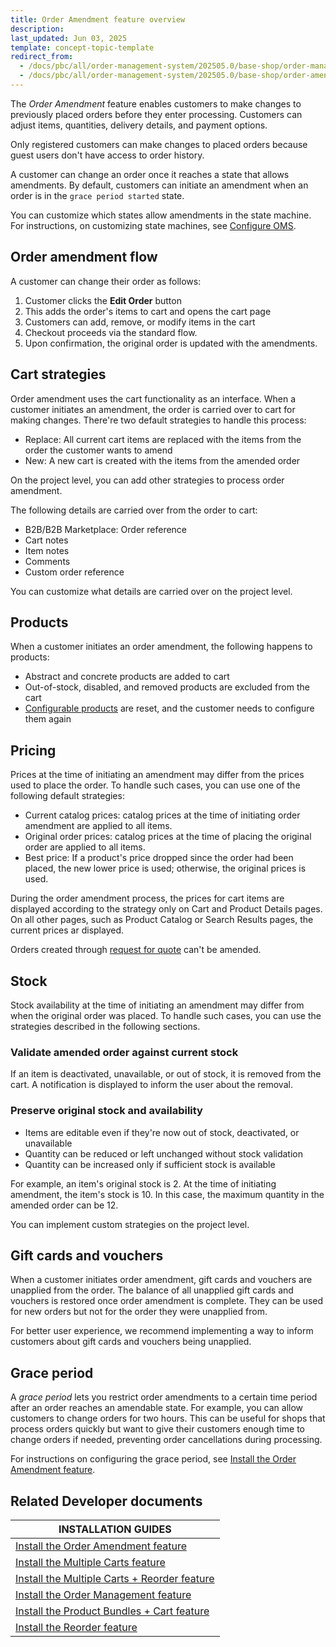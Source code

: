 ```yaml
---
title: Order Amendment feature overview
description: 
last_updated: Jun 03, 2025
template: concept-topic-template
redirect_from:
  - /docs/pbc/all/order-management-system/202505.0/base-shop/order-management-feature-overview/order-management-feature-overview.html
  - /docs/pbc/all/order-management-system/202505.0/base-shop/order-amendment-feature-overview.html
---
```



The *Order Amendment* feature enables customers to make changes to previously placed orders before they enter processing. Customers can adjust items, quantities, delivery details, and payment options.

Only registered customers can make changes to placed orders because guest users don't have access to order history.

A customer can change an order once it reaches a state that allows amendments. By default, customers can initiate an amendment when an order is in the `grace period started` state.

You can customize which states allow amendments in the state machine. For instructions, on customizing state machines, see [Configure OMS](https://docs.spryker.com/docs/pbc/all/order-management-system/{{site.version}}/base-shop/install-and-upgrade/install-features/install-the-order-amendment-feature#set-up-configuration).


## Order amendment flow

A customer can change their order as follows:

1. Customer clicks the **Edit Order** button
2. This adds the order's items to cart and opens the cart page
2. Customers can add, remove, or modify items in the cart
3. Checkout proceeds via the standard flow.
4. Upon confirmation, the original order is updated with the amendments.


## Cart strategies

Order amendment uses the cart functionality as an interface. When a customer initiates an amendment, the order is carried over to cart for making changes. There're two default strategies to handle this process:

- Replace: All current cart items are replaced with the items from the order the customer wants to amend
- New: A new cart is created with the items from the amended order

On the project level, you can add other strategies to process order amendment.

The following details are carried over from the order to cart:
- B2B/B2B Marketplace: Order reference
- Cart notes
- Item notes
- Comments
- Custom order reference

You can customize what details are carried over on the project level.


## Products

When a customer initiates an order amendment, the following happens to products:

- Abstract and concrete products are added to cart
- Out-of-stock, disabled, and removed products are excluded from the cart
- [Configurable products](/docs/pbc/all/product-information-management/{{site.version}}/base-shop/feature-overviews/configurable-product-feature-overview/configurable-product-feature-overview.html) are reset, and the customer needs to configure them again


## Pricing

Prices at the time of initiating an amendment may differ from the prices used to place the order. To handle such cases, you can use one of the following default strategies:

- Current catalog prices: catalog prices at the time of initiating order amendment are applied to all items.
- Original order prices: catalog prices at the time of placing the original order are applied to all items.
- Best price: If a product's price dropped since the order had been placed, the new lower price is used; otherwise, the original prices is used.

During the order amendment process, the prices for cart items are displayed according to the strategy only on Cart and Product Details pages. On all other pages, such as Product Catalog or Search Results pages, the current prices ar displayed.

Orders created through [request for quote](/docs/pbc/all/request-for-quote/{{site.version}}/request-for-quote.html) can't be amended.

## Stock

Stock availability at the time of initiating an amendment may differ from when the original order was placed. To handle such cases, you can use the strategies described in the following sections.


### Validate amended order against current stock

If an item is deactivated, unavailable, or out of stock, it is removed from the cart. A notification is displayed to inform the user about the removal.


### Preserve original stock and availability

- Items are editable even if they're now out of stock, deactivated, or unavailable
- Quantity can be reduced or left unchanged without stock validation
- Quantity can be increased only if sufficient stock is available

For example, an item's original stock is 2. At the time of initiating amendment, the item's stock is 10. In this case, the maximum quantity in the amended order can be 12.


You can implement custom strategies on the project level.


## Gift cards and vouchers

When a customer initiates order amendment, gift cards and vouchers are unapplied from the order. The balance of all unapplied gift cards and vouchers is restored once order amendment is complete. They can be used for new orders but not for the order they were unapplied from.

For better user experience, we recommend implementing a way to inform customers about gift cards and vouchers being unapplied.


## Grace period

A *grace period* lets you restrict order amendments to a certain time period after an order reaches an amendable state. For example, you can allow customers to change orders for two hours. This can be useful for shops that process orders quickly but want to give their customers enough time to change orders if needed, preventing order cancellations during processing.

For instructions on configuring the grace period, see [Install the Order Amendment feature](https://docs.spryker.com/docs/pbc/all/order-management-system/{{page.version}}/base-shop/install-and-upgrade/install-features/install-the-order-amendment-feature#set-up-configuration).


## Related Developer documents

| INSTALLATION GUIDES |
|---------|
| [Install the Order Amendment feature](/docs/pbc/all/order-management-system/latest/base-shop/install-and-upgrade/install-features/install-the-order-amendment-feature.html)  |
| [Install the Multiple Carts feature](/docs/pbc/all/cart-and-checkout/202410.0/base-shop/install-and-upgrade/install-features/install-the-multiple-carts-feature.html)  |
| [Install the Multiple Carts + Reorder feature](/docs/pbc/all/cart-and-checkout/202410.0/base-shop/install-and-upgrade/install-features/install-the-multiple-carts-reorder-feature.html)  |
| [Install the Order Management feature](/docs/pbc/all/order-management-system/latest/base-shop/install-and-upgrade/install-features/install-the-order-amendment-feature.html)  |
| [Install the Product Bundles + Cart feature](/docs/pbc/all/product-information-management/latest/base-shop/install-and-upgrade/install-features/install-the-product-bundles-cart-feature.html)  |
| [Install the Reorder feature](/docs/pbc/all/customer-relationship-management/latest/base-shop/install-and-upgrade/install-features/install-the-reorder-feature.html)  |































